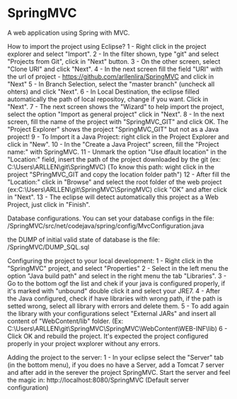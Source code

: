 # SpringMVC
A web application using Spring  with MVC.

How to import the project using Eclipse?
1 - Right click in the project explorer and select "Import".
2 - In the filter shown, type "git" and select "Projects from Git", click in "Next" button.
3 - On the other screen, select "Clone URI" and click "Next".
4 - In the next screen fill the field "URI" with the url of project - https://github.com/arllenlira/SpringMVC and click in "Next"
5 - In Branch Selection, select the "master branch" (uncheck all ohters) and click "Next".
6 - In Local Destination, the eclipse filled automatically the path of local repositoy, change if you want. Click in "Next".
7 - The next screen shows the "Wizard" to help import the project, select the option "Import as general project" click in "Next".
8 - In the next screen, fill the name of the project with "SpringMVC_GIT" and click OK.
The "Project Explorer" shows the project "SpringMVC_GIT" but not as a Java project!
9 - To Import it a Java Project: right click in the Project Explorer and click in "New".
10 - In the "Create a Java Project" screen, fill the "Project name:" with SpringMVC.
11 - Unmark the option "Use dfault location" in the "Location:" field, insert the path of the project downloaded by the git (ex: C:\Users\ARLLEN\git\SpringMVC)
(To know this path: wight click in the project "SPringMVC_GIT and copy the location folder path")
12 - After fill the "Location:" click in "Browse" and select the root folder of the web project (ex:C:\Users\ARLLEN\git\SpringMVC\SpringMVC) click "OK" and after click in "Next".
13 - The eclipse will detect automatically this project as a Web Project, just click in "Finish".

Database configurations.
You can set your database configs in the file:
/SpringMVC/src/net/codejava/spring/config/MvcConfiguration.java

the DUMP of initial valid state of database is the file:
/SpringMVC/DUMP_SQL.sql

Configuring the project to your local development:
1 - Right click in the "SpringMVC" project, and select "Properties"
2 - Select in the left menu the option "Java build path" and select in the right menu the tab "Libraries".
3 - Go to the bottom ogf the list and chek if your java is configured properly, if it's marked with "unbound" double click it and select your JRE7.
4 - After the Java configured, check if have libraries with wrong path, if the path is setted wrong, select all library with errors and delete them.
5 - To add again the library with your configurations select "External JARs" and insert all content of "WebContent/lib" folder. (Ex: C:\Users\ARLLEN\git\SpringMVC\SpringMVC\WebContent\WEB-INF\lib)
6 - Click OK and rebuild the project.
It's expected the project configured properly in your project wxplorer without any errors.

Adding the project to the server:
1 - In your eclipse select the "Server" tab (in the bottom menu), if you does no have a Server, add a Tomcat 7 server and after add in the serever the project SpringMVC.
Start the server and feel the magic in:
http://localhost:8080/SpringMVC 
(Default server configuration)